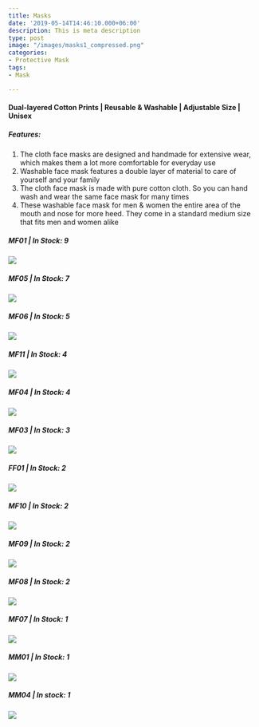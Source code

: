 ```yaml
---
title: Masks
date: '2019-05-14T14:46:10.000+06:00'
description: This is meta description
type: post
image: "/images/masks1_compressed.png"
categories:
- Protective Mask
tags:
- Mask

---
```

#### Dual-layered Cotton Prints | Reusable & Washable | Adjustable Size | Unisex

##### Features:

1. The cloth face masks are designed and handmade for extensive wear, which makes them a lot more comfortable for everyday use
2. Washable face mask features a double layer of material to care of yourself and your family
3. The cloth face mask is made with pure cotton cloth. So you can hand wash and wear the same face mask for many times
4. These washable face mask for men & women the entire area of the mouth and nose for more heed. They come in a standard medium size that fits men and women alike

##### MF01 | In Stock: 9

![](/images/mf01.jpeg)

##### MF05 | In Stock: 7

![](/images/mf05.jpeg)

##### MF06 | In Stock: 5

![](/images/mf06.jpeg)

##### MF11 | In Stock: 4

![](/images/mf11.jpeg)

##### MF04 | In Stock: 4

![](/images/mf04.jpeg)

##### MF03 | In Stock: 3

![](/images/mf03.png)

##### FF01 | In Stock: 2

![](/images/ff01.jpeg)

##### MF10 | In Stock: 2

![](/images/mf10.jpeg)

##### MF09 | In Stock: 2

![](/images/mf09.jpeg)

##### MF08 | In Stock: 2

![](/images/mf08.jpeg)

##### MF07 | In Stock: 1

![](/images/mf07.jpeg)

##### MM01 | In Stock: 1

![](/images/mm01.jpeg)

##### MM04 | In stock: 1

![](/images/mm04.jpeg)